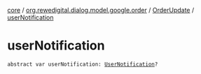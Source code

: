 [core](../../index.md) / [org.rewedigital.dialog.model.google.order](../index.md) / [OrderUpdate](index.md) / [userNotification](./user-notification.md)

# userNotification

`abstract var userNotification: `[`UserNotification`](../-user-notification/index.md)`?`